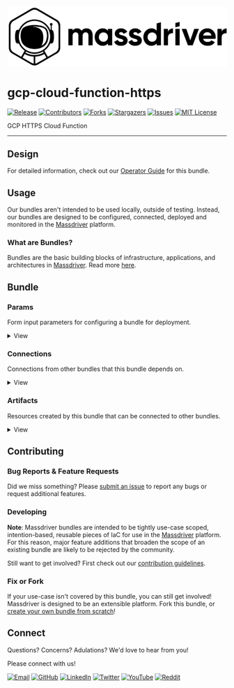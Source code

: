 [![Massdriver][logo]][website]

# gcp-cloud-function-https

[![Release][release_shield]][release_url]
[![Contributors][contributors_shield]][contributors_url]
[![Forks][forks_shield]][forks_url]
[![Stargazers][stars_shield]][stars_url]
[![Issues][issues_shield]][issues_url]
[![MIT License][license_shield]][license_url]


GCP HTTPS Cloud Function


---

## Design

For detailed information, check out our [Operator Guide](operator.md) for this bundle.

## Usage

Our bundles aren't intended to be used locally, outside of testing. Instead, our bundles are designed to be configured, connected, deployed and monitored in the [Massdriver][website] platform.

### What are Bundles?

Bundles are the basic building blocks of infrastructure, applications, and architectures in [Massdriver][website]. Read more [here](https://docs.massdriver.cloud/concepts/bundles).

## Bundle

### Params

Form input parameters for configuring a bundle for deployment.

<details>
<summary>View</summary>

<!-- PARAMS:START -->

**Params coming soon**

<!-- PARAMS:END -->

</details>

### Connections

Connections from other bundles that this bundle depends on.

<details>
<summary>View</summary>

<!-- CONNECTIONS:START -->

**Connections coming soon**

<!-- CONNECTIONS:END -->

</details>

### Artifacts

Resources created by this bundle that can be connected to other bundles.

<details>
<summary>View</summary>

<!-- ARTIFACTS:START -->

**Artifacts coming soon**

<!-- ARTIFACTS:END -->

</details>

## Contributing

<!-- CONTRIBUTING:START -->

### Bug Reports & Feature Requests

Did we miss something? Please [submit an issue](https://github.com/massdriver-cloud/gcp-cloud-function-https/issues) to report any bugs or request additional features.

### Developing

**Note**: Massdriver bundles are intended to be tightly use-case scoped, intention-based, reusable pieces of IaC for use in the [Massdriver][website] platform. For this reason, major feature additions that broaden the scope of an existing bundle are likely to be rejected by the community.

Still want to get involved? First check out our [contribution guidelines](https://docs.massdriver.cloud/bundles/contributing).

### Fix or Fork

If your use-case isn't covered by this bundle, you can still get involved! Massdriver is designed to be an extensible platform. Fork this bundle, or [create your own bundle from scratch](https://docs.massdriver.cloud/bundles/development)!

<!-- CONTRIBUTING:END -->

## Connect

<!-- CONNECT:START -->

Questions? Concerns? Adulations? We'd love to hear from you!

Please connect with us!

[![Email][email_shield]][email_url]
[![GitHub][github_shield]][github_url]
[![LinkedIn][linkedin_shield]][linkedin_url]
[![Twitter][twitter_shield]][twitter_url]
[![YouTube][youtube_shield]][youtube_url]
[![Reddit][reddit_shield]][reddit_url]

<!-- markdownlint-disable -->

[logo]: https://raw.githubusercontent.com/massdriver-cloud/docs/main/static/img/logo-with-logotype-horizontal-400x110.svg
[docs]: https://docs.massdriver.cloud/?utm_source=github&utm_medium=readme&utm_campaign=gcp-cloud-function-https&utm_content=docs
[website]: https://www.massdriver.cloud/?utm_source=github&utm_medium=readme&utm_campaign=gcp-cloud-function-https&utm_content=website
[github]: https://github.com/massdriver-cloud?utm_source=github&utm_medium=readme&utm_campaign=gcp-cloud-function-https&utm_content=github
[slack]: https://massdriverworkspace.slack.com/?utm_source=github&utm_medium=readme&utm_campaign=gcp-cloud-function-https&utm_content=slack
[linkedin]: https://www.linkedin.com/company/massdriver/?utm_source=github&utm_medium=readme&utm_campaign=gcp-cloud-function-https&utm_content=linkedin



[contributors_shield]: https://img.shields.io/github/contributors/massdriver-cloud/gcp-cloud-function-https.svg?style=for-the-badge
[contributors_url]: https://github.com/massdriver-cloud/gcp-cloud-function-https/graphs/contributors
[forks_shield]: https://img.shields.io/github/forks/massdriver-cloud/gcp-cloud-function-https.svg?style=for-the-badge
[forks_url]: https://github.com/massdriver-cloud/gcp-cloud-function-https/network/members
[stars_shield]: https://img.shields.io/github/stars/massdriver-cloud/gcp-cloud-function-https.svg?style=for-the-badge
[stars_url]: https://github.com/massdriver-cloud/gcp-cloud-function-https/stargazers
[issues_shield]: https://img.shields.io/github/issues/massdriver-cloud/gcp-cloud-function-https.svg?style=for-the-badge
[issues_url]: https://github.com/massdriver-cloud/gcp-cloud-function-https/issues
[release_url]: https://github.com/massdriver-cloud/gcp-cloud-function-https/releases/latest
[release_shield]: https://img.shields.io/github/release/massdriver-cloud/gcp-cloud-function-https.svg?style=for-the-badge
[license_shield]: https://img.shields.io/github/license/massdriver-cloud/gcp-cloud-function-https.svg?style=for-the-badge
[license_url]: https://github.com/massdriver-cloud/gcp-cloud-function-https/blob/main/LICENSE


[email_url]: mailto:support@massdriver.cloud
[email_shield]: https://img.shields.io/badge/email-Massdriver-black.svg?style=for-the-badge&logo=mail.ru&color=000000
[github_url]: mailto:support@massdriver.cloud
[github_shield]: https://img.shields.io/badge/follow-Github-black.svg?style=for-the-badge&logo=github&color=181717
[linkedin_url]: https://linkedin.com/in/massdriver-cloud
[linkedin_shield]: https://img.shields.io/badge/follow-LinkedIn-black.svg?style=for-the-badge&logo=linkedin&color=0A66C2
[twitter_url]: https://twitter.com/massdriver?utm_source=github&utm_medium=readme&utm_campaign=gcp-cloud-function-https&utm_content=twitter
[twitter_shield]: https://img.shields.io/badge/follow-Twitter-black.svg?style=for-the-badge&logo=twitter&color=1DA1F2
[discourse_url]: https://community.massdriver.cloud?utm_source=github&utm_medium=readme&utm_campaign=gcp-cloud-function-https&utm_content=discourse
[discourse_shield]: https://img.shields.io/badge/join-Discourse-black.svg?style=for-the-badge&logo=discourse&color=000000
[youtube_url]: https://www.youtube.com/channel/UCfj8P7MJcdlem2DJpvymtaQ
[youtube_shield]: https://img.shields.io/badge/subscribe-Youtube-black.svg?style=for-the-badge&logo=youtube&color=FF0000
[reddit_url]: https://www.reddit.com/r/massdriver
[reddit_shield]: https://img.shields.io/badge/subscribe-Reddit-black.svg?style=for-the-badge&logo=reddit&color=FF4500

<!-- markdownlint-restore -->

<!-- CONNECT:END -->
